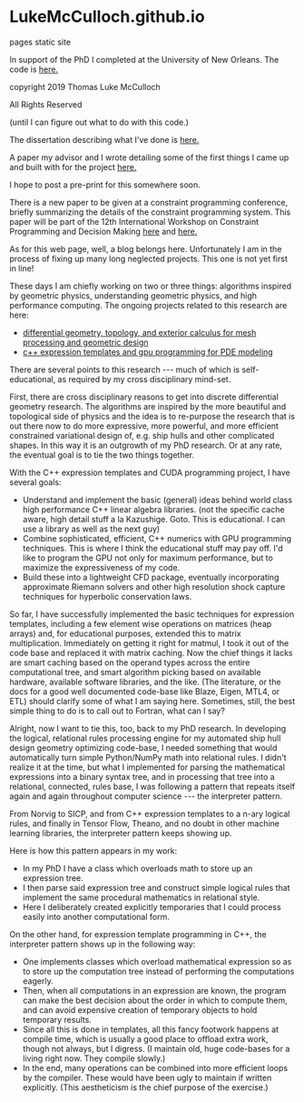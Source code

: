 # LukeMcCulloch.github.io
pages static site

In support of the PhD I completed at the University of New Orleans.
The code is [here.](https://github.com/LukeMcCulloch/feasible-form-parameter-design)

copyright 2019 Thomas Luke McCulloch

All Rights Reserved

(until I can figure out what to do with this code.)

The dissertation describing what I've done is [here.](https://scholarworks.uno.edu/td/2552/)

A paper my advisor and I wrote detailing some of the first
things I came up and built with for the project [here.](https://www.sciencedirect.com/science/article/abs/pii/S0167839617301474?via%3Dihub)

I hope to post a pre-print for this somewhere soon.

There is a new paper to be given at a constraint programming conference,
briefly summarizing the details of the constraint programming system.  This paper will be part of the 12th International Workshop
on Constraint Programming and Decision Making [here](https://interval.louisiana.edu/IFSA-NAFIPS/CoProD2019.html)
and [here.](http://coprod.constraintsolving.com/)

As for this web page, well, a blog belongs here.  Unfortunately I am in the process of
fixing up many long neglected projects.  This one is not yet
first in line!

These days I am chiefly working on two or three things:  algorithms inspired by geometric physics, understanding geometric physics, and high performance computing.  The ongoing projects related to this research are here:
* [differential geometry, topology, and exterior calculus for mesh processing and geometric design](https://github.com/LukeMcCulloch/Python-discrete-differential-geometry)
* [c++ expression templates and gpu programming for PDE modeling](https://github.com/LukeMcCulloch/cpp-cuda-flow-solver-1)

There are several points to this research --- much of which is self-educational, as required by my cross disciplinary mind-set.  

First, there are cross disciplinary reasons to get into discrete differential geometry 
research.  The algorithms are inspired by the more beautiful and topological side of physics and the idea is to re-purpose 
the research that is out there now to do more expressive, more powerful, 
and more efficient constrained variational design of, e.g. ship hulls and other complicated shapes.  In this way it is an outgrowth of my PhD research.  Or at any rate, 
the eventual goal is to tie the two things together.

With the C++ expression templates and CUDA programming project, I have several goals:
* Understand and implement the basic (general) ideas behind world class high performance C++ linear algebra libraries.  (not the specific cache aware, high detail stuff a la Kazushige. Goto.  This is educational.  I can use a library as well as the next guy)
* Combine sophisticated, efficient, C++ numerics with GPU programming techniques.  This is where I think the educational stuff may pay off.  I'd like to program the GPU not only for maximum performance, but to maximize the expressiveness of my code.
* Build these into a lightweight CFD package, eventually incorporating approximate 
Riemann solvers and other high resolution shock capture techniques for hyperbolic conservation laws.

So far, I have successfully implemented the basic techniques for expression templates, including a few element wise operations on matrices (heap arrays) and, for educational purposes, extended this to matrix multiplication.  Immediately on getting it right for matmul, I took it out of the code base and replaced it with matrix caching.  Now the chief things it lacks are smart caching based on the operand types across the entire computational tree, and smart algorithm picking based on available hardware, available software libraries, and the like.  (The literature, or the docs for a good well documented code-base like Blaze, Eigen, MTL4, or ETL) should clarify some of what I am saying here.  Sometimes, still, the best simple thing to do is to call out to Fortran, what can I say?

Alright, now I want to tie this, too, back to my PhD research.  In developing the 
logical, relational rules processing engine for my automated ship hull design 
geometry optimizing code-base, I needed something that would automatically turn 
simple Python/NumPy math into relational rules.  I didn't realize it at the time, 
but what I implemented for parsing the mathematical expressions into a binary 
syntax tree, and in processing that tree into a relational, connected, rules base, 
I was following a pattern that repeats itself again and again throughout 
computer science --- the interpreter pattern.  

From Norvig to SICP, and from C++ expression templates to a n-ary logical rules, and finally in Tensor Flow, Theano, and no doubt in other machine learning libraries, 
the interpreter pattern keeps showing up.  

Here is how this pattern appears in my work:
* In my PhD I have a class which overloads math to store up an expression tree.
* I then parse said expression tree and construct simple logical rules that 
implement the same procedural mathematics in relational style.
* Here I deliberately created explicitly temporaries that I could process easily into 
another computational form.


On the other hand, for expression template programming in C++, 
the interpreter pattern shows up in the following way:
* One implements classes which overload mathematical expression so as to store 
up the computation tree instead of performing the computations eagerly.
* Then, when all computations in an expression are known, the program can 
make the best decision about the order in which to compute them, 
and can avoid expensive creation of temporary objects to hold 
temporary results.
* Since all this is done in templates, all this fancy footwork happens at compile time, which is usually a good place to offload extra work, though not always, but I digress.  (I maintain old, huge code-bases for a living right now.  They compile slowly.)
* In the end, many operations can be combined into more efficient loops by the compiler.  These would have been ugly to maintain if written explicitly.  (This aestheticism is the chief purpose of the exercise.)